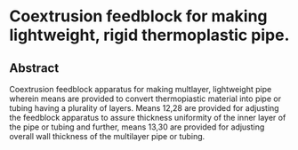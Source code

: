 # Coextrusion feedblock for making lightweight, rigid thermoplastic pipe.

## Abstract
Coextrusion feedblock apparatus for making multlayer, lightweight pipe wherein means are provided to convert thermopiastic material into pipe or tubing having a plurality of layers. Means 12,28 are provided for adjusting the feedblock apparatus to assure thickness uniformity of the inner layer of the pipe or tubing and further, means 13,30 are provided for adjusting overall wall thickness of the multilayer pipe or tubing.